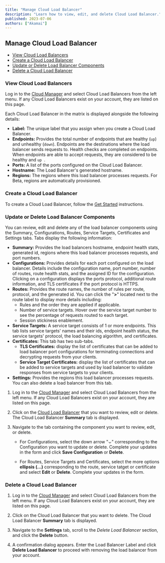 ```yaml
---
title: "Manage Cloud Load Balancer"
description: "Learn how to view, edit, and delete Cloud Load Balancer."
published: 2023-07-06
authors: ["Akamai"]
---
```

## Manage Cloud Load Balancer
- [View Cloud Load Balancers](/docs/products/networking/cloud-load-balancer/guides/manage/#view-cloud-load-balancers)
- [Create a Cloud Load Balancer](/docs/products/networking/cloud-load-balancer/guides/manage/#create-a-cloud-load-balancer)
- [Update or Delete Load Balancer Components](/docs/products/networking/cloud-load-balancer/guides/manage/#update-or-delete-load-balancer-components)
- [Delete a Cloud Load Balancer](/docs/products/networking/cloud-load-balancer/guides/manage/#delete-a-cloud-load-balancer)

### View Cloud Load Balancers

Log in to the [Cloud Manager](https://cloud.linode.com) and select Cloud Load Balancers from the left menu. If any Cloud Load Balancers exist on your account, they are listed on this page.

Each Cloud Load Balancer in the matrix is displayed alongside the following details:

- **Label:** The unique label that you assign when you create a Cloud Load Balancer.
- **Endpoints:** Provides the total number of endpoints that are healthy (`up`) and unhealthy (`down`). Endpoints are the destinations where the load balancer sends requests to. Health checks are completed on endpoints. When endpoints are able to accept requests, they are considered to be healthy and `up `.
- **Ports:** A list of the ports configured on the Cloud Load Balancer.
- **Hostname:** The Load Balancer's generated hostname.
- **Regions:** The regions where this load balancer processes requests. For Beta, regions are automatically provisioned.

### Create a Cloud Load Balancer

To create a Cloud Load Balancer, follow the [Get Started](/docs/products/networking/cloud-load-balancer/) instructions.

### Update or Delete Load Balancer Components

You can review, edit and delete any of the load balancer components using the Summary, Configurations, Routes, Service Targets, Certificates and Settings tabs. Tabs display the following information:

- **Summary:** Provides the load balancers hostname, endpoint health stats, generated id, regions where this load balancer processes requests, and port numbers.
- **Configurations:** Provides details for each port configured on the load balancer. Details include the configuration name, port number, number of routes, route health stats, and the assigned ID for the configuration. Clicking on a configuration displays the ports protocol, additional route information, and TLS certificates if the port protocol is HTTPS.
- **Routes:** Provides the route names, the number of rules per route, protocol, and the generated id. You can click the "**>**" located next to the route label to display more details including:
    - Rules and the order they are applied if applicable.
    - Number of service targets. Hover over the service target number to see the percentage of requests routed to each target.
    - Session stickiness enablement.
- **Service Targets:** A service target consists of 1 or more endpoints. This tab lists service targets' names and their ids,  endpoint health status, the service targets' protocol, the load balancing algorithm, and certificates.
- **Certificates:** This tab has two sub-tabs.
    - **TLS Certificates:** display the list of certificates that can be added to load balancer port configurations for terminating connections and decrypting requests from your clients.
    - **Service Target Certificates:** display the list of certificates that can be added to service targets and used by load balancer to validate responses from service targets to your clients.
- **Settings:** Provides the regions this load balancer processes requests. You can also delete a load balancer from this tab.

1. Log in to the [Cloud Manager](https://cloud.linode.com) and select Cloud Load Balancers from the left menu. If any Cloud Load Balancers exist on your account, they are listed on this page.

1. Click on the [Cloud Load Balancer](https://cloud.linode.com/loadbalancers/) that you want to review, edit or delete. The Cloud Load Balancer **Summary** tab is displayed.

1. Navigate to the tab containing the component you want to review,  edit, or delete.

    - For Configurations, select the down arrow "⌄" corresponding to the Configuration you want to update or delete. Complete your updates in the form and click **Save Configuration** or **Delete**.

    - For Routes, Service Targets and Certificates, select the more options **ellipsis (...)** corresponding to the route, service tatget or certificate and select **Edit** or **Delete**. Complete your updates in the form.

### Delete a Cloud Load Balancer

1. Log in to the [Cloud Manager](https://cloud.linode.com) and select Cloud Load Balancers from the left menu. If any Cloud Load Balancers exist on your account, they are listed on this page.

1. Click on the Cloud Load Balancer that you want to delete. The Cloud Load Balancer **Summary** tab is displayed.

1. Navigate to the **Settings** tab, scroll to the *Delete Load Balancer* section, and click the **Delete** button.

1. A confirmation dialog appears. Enter the Load Balancer Label and click **Delete Load Balancer** to proceed with removing the load balancer from your account.